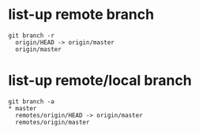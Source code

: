 # list-up remote branch
```
git branch -r
  origin/HEAD -> origin/master
  origin/master
```

# list-up remote/local branch
```
git branch -a
* master
  remotes/origin/HEAD -> origin/master
  remotes/origin/master
```
